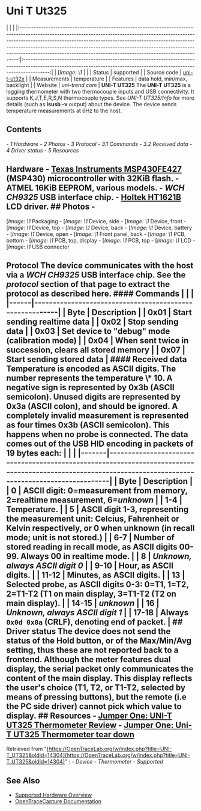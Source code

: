 # Uni T Ut325
| | | |:-----------------------------------------------------------------------------------------------------------------------------------------------------------------------------------------------------------------------------------------------------------------------------------------------------------------------------------------------------------------------------------------------------:|:-----------------------------------------------------------------------------------------------------------------------------------------------------------------------:| | [*Image: \1* | | | Status | supported | | Source code | [uni-t-ut32x](http://github.com/OpenTraceLab/?p=OpenTraceCapture.git;a=tree;f=src/hardware/uni-t-ut32x) | | Measurements | temperature | | Features | data hold, min/max, backlight | | Website | *uni-trend.com* | **UNI-T UT325** The **UNI-T UT325** is a logging thermometer with two thermocouple inputs and USB connectivity. It supports K,J,T,E,R,S,N thermocouple types. See *UNI-T UT325/Info* for more details (such as **lsusb -v** output) about the device. The device sends temperature measurements at 6Hz to the host.
## Contents
\- *1 Hardware* \- *2 Photos* \- *3 Protocol* \- *3.1 Commands* \- *3.2 Received data* \- *4 Driver status* \- *5 Resources*
## Hardware \- [Texas Instruments MSP430FE427](http://www.msp430.net/msp430fe427.pdf) (MSP430) microcontroller with 32KiB flash. \- ATMEL 16KiB EEPROM, various models. \- *WCH CH9325* USB interface chip. \- [Holtek HT1621B](http://www.holtek.com/ENGLISH/docum/consumer/1621.htm) LCD driver. ## Photos \-
[*Image: \1*
Packaging
\-
[*Image: \1*
Device, side
\-
[*Image: \1*
Device, front
\-
[*Image: \1*
Device, top
\-
[*Image: \1*
Device, back
\-
[*Image: \1*
Device, battery
\-
[*Image: \1*
Device, open
\-
[*Image: \1*
Front panel, back
\-
[*Image: \1*
PCB, bottom
\-
[*Image: \1*
PCB, top, display
\-
[*Image: \1*
PCB, top
\-
[*Image: \1*
LCD
\-
[*Image: \1*
USB connector
## Protocol The device communicates with the host via a *WCH CH9325* USB interface chip. See the *protocol* section of that page to extract the protocol as described here. #### Commands | | | |------|---------------------------------------------------------| | Byte | Description | | 0x01 | Start sending realtime data | | 0x02 | Stop sending data | | 0x03 | Set device to "debug" mode (calibration mode) | | 0x04 | When sent twice in succession, clears all stored memory | | 0x07 | Start sending stored data | #### Received data Temperature is encoded as ASCII digits. The number represents the temperature \\* 10. A negative sign is represented by 0x3b (ASCII semicolon). Unused digits are represented by 0x3a (ASCII colon), and should be ignored. A completely invalid measurement is represented as four times 0x3b (ASCII semicolon). This happens when no probe is connected. The data comes out of the USB HID encoding in packets of 19 bytes each: | | | |-------|---------------------------------------------------------------------------------------------------------------------------------------------------------| | Byte | Description | | 0 | ASCII digit: 0=measurement from memory, 2=realtime measurement, 6=*unknown* | | 1-4 | Temperature. | | 5 | ASCII digit 1-3, representing the measurement unit: Celcius, Fahrenheit or Kelvin respectively, or 0 when unknown (in recall mode; unit is not stored.) | | 6-7 | Number of stored reading in recall mode, as ASCII digits 00-99. Always 00 in realtime mode. | | 8 | *Unknown, always ASCII digit 0* | | 9-10 | Hour, as ASCII digits. | | 11-12 | Minutes, as ASCII digits. | | 13 | Selected probe, as ASCII digits 0-3: 0=T1, 1=T2, 2=T1-T2 (T1 on main display, 3=T1-T2 (T2 on main display). | | 14-15 | *unknown* | | 16 | *Unknown, always ASCII digit 1* | | 17-18 | Always `0x0d 0x0a` (CRLF), denoting end of packet. | ## Driver status The device does not send the status of the Hold button, or of the Max/Min/Avg setting, thus these are not reported back to a frontend. Although the meter features dual display, the serial packet only communicates the content of the main display. This display reflects the user's choice (T1, T2, or T1-T2, selected by means of pressing buttons), but the remote (i.e the PC side driver) cannot pick which value to display. ## Resources \- [Jumper One: UNI-T UT325 Thermometer Review](http://jumperone.com/2011/11/ut325-thermometer-review/) \- [Jumper One: Uni-T UT325 Thermometer tear down](http://jumperone.com/2011/11/ut325-thermometer-teardown/)
Retrieved from "[https://OpenTraceLab.org/w/index.php?title=UNI-T_UT325&oldid=14304](https://OpenTraceLab.org/w/index.php?title=UNI-T_UT325&oldid=14304)"
: \- *Device* \- *Thermometer* \- *Supported*
## See Also
- [Supported Hardware Overview](../supported-hardware.md)
- [OpenTraceCapture Documentation](../../opentracecapture/overview.md)

